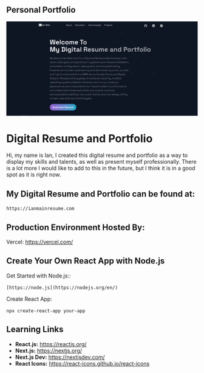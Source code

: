 ## Personal Portfolio

<img src=public/images/ResumePortfolio.PNG>

# Digital Resume and Portfolio
Hi, my name is Ian, I created this digital resume and portfolio as a way to display my skills
and talents, as well as present myself professionally. There is a lot more I would like to add 
to this in the future, but I think it is in a good spot as it is right now.

## My Digital Resume and Portfolio can be found at:
```
https://ianmainresume.com
```

## Production Environment Hosted By:
Vercel: https://vercel.com/

## Create Your Own React App with Node.js
Get Started with Node.js::
```
[https://node.js](https://nodejs.org/en/)
```
Create React App:
```
npx create-react-app your-app
```

## Learning Links
- **React.js:** https://reactjs.org/
- **Next.js:** https://nextjs.org/
- **Next.js Dev:** https://nextjsdev.com/
- **React Icons:** https://react-icons.github.io/react-icons
